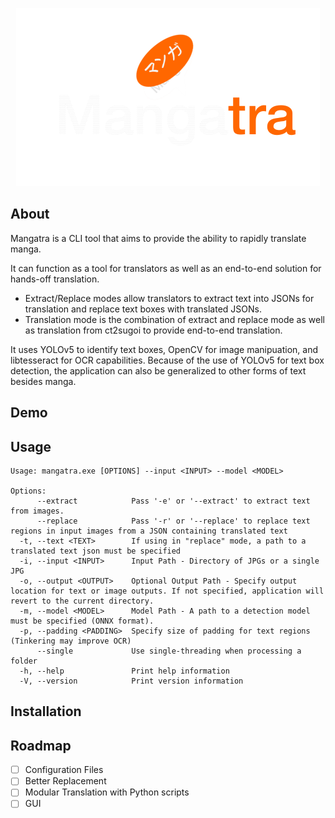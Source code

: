 <div align="center">

<a href="https://github.com/FoundedNahte/mangatra"><img src="assets/mangatra_logo.png" role="img"></a>

</div>

## About

Mangatra is a CLI tool that aims to provide the ability to rapidly translate manga.

It can function as a tool for translators as well as an end-to-end solution for hands-off translation.
 - Extract/Replace modes allow translators to extract text into JSONs for translation and replace text boxes with translated JSONs.
 - Translation mode is the combination of extract and replace mode as well as translation from ct2sugoi to provide end-to-end translation. 

It uses YOLOv5 to identify text boxes, OpenCV for image manipuation, and libtesseract for OCR capabilities. Because of the use of YOLOv5 for text box detection, the application can also be generalized to other forms of text besides manga.

## Demo
<div align="center>

<a ><img src="assets/sample.png" role="img"></a>

</div>

## Usage
```
Usage: mangatra.exe [OPTIONS] --input <INPUT> --model <MODEL>

Options:
      --extract            Pass '-e' or '--extract' to extract text from images.
      --replace            Pass '-r' or '--replace' to replace text regions in input images from a JSON containing translated text
  -t, --text <TEXT>        If using in "replace" mode, a path to a translated text json must be specified
  -i, --input <INPUT>      Input Path - Directory of JPGs or a single JPG
  -o, --output <OUTPUT>    Optional Output Path - Specify output location for text or image outputs. If not specified, application will revert to the current directory.
  -m, --model <MODEL>      Model Path - A path to a detection model must be specified (ONNX format).
  -p, --padding <PADDING>  Specify size of padding for text regions (Tinkering may improve OCR)
      --single             Use single-threading when processing a folder
  -h, --help               Print help information
  -V, --version            Print version information
```
## Installation

## Roadmap
- [ ] Configuration Files
- [ ] Better Replacement
- [ ] Modular Translation with Python scripts
- [ ] GUI

